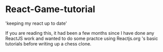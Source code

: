 # React-Game-tutorial
'keeping my react up to date'

If you are reading this, it had been a few months since I have done any ReactJS work and wanted to do some practce using Reactjs.org 's basic tutorials before writing up a chess clone.
